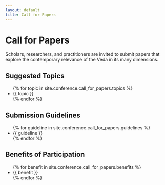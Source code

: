 ```yaml
---
layout: default
title: Call for Papers
---
```


<div class="prose prose-lg max-w-none">
  <h1 class="text-3xl font-bold text-green-800 mb-6">Call for Papers</h1>

  <p>Scholars, researchers, and practitioners are invited to submit papers that explore the contemporary relevance of the Veda in its many dimensions.</p>

  <h2 class="text-2xl font-bold mt-8 mb-4">Suggested Topics</h2>
  <ul class="list-disc pl-6 space-y-2">
    {% for topic in site.conference.call_for_papers.topics %}
    <li>{{ topic }}</li>
    {% endfor %}
  </ul>

  <h2 class="text-2xl font-bold mt-8 mb-4">Submission Guidelines</h2>
  <ul class="list-disc pl-6 space-y-2">
    {% for guideline in site.conference.call_for_papers.guidelines %}
    <li>{{ guideline }}</li>
    {% endfor %}
  </ul>

  <h2 class="text-2xl font-bold mt-8 mb-4">Benefits of Participation</h2>
  <ul class="list-disc pl-6 space-y-2">
    {% for benefit in site.conference.call_for_papers.benefits %}
    <li>{{ benefit }}</li>
    {% endfor %}
  </ul>

  <div class="text-center mt-8">
    <a href="{{ site.baseurl }}/contact